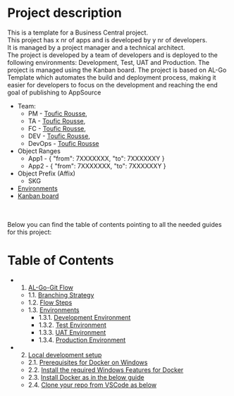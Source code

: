 # Project description 
This is a template for a Business Central project. <br>This project has x nr of apps and is developed by y nr of developers. <br>It is managed by a project manager and a technical architect. <br>The project is developed by a team of developers and is deployed to the following environments: Development, Test, UAT and Production. The project is managed using the Kanban board. The project is based on AL-Go Template which automates the build and deployment process, making it easier for developers to focus on the development and reaching the end goal of publishing to AppSource

- Team:
  - PM - [Toufic Rousse](toufic.rousse@ciellos.com),
  - TA - [Toufic Rousse](toufic.rousse@ciellos.com), 
  - FC - [Toufic Rousse](toufic.rousse@ciellos.com),
  - DEV - [Toufic Rousse](toufic.rousse@ciellos.com),
  - DevOps - [Toufic Rousse](toufic.rousse@ciellos.com)
- Object Ranges 
  - App1 - {
      "from": 7XXXXXXX,
      "to": 7XXXXXXY
    }
  - App2 - {
      "from": 7XXXXXXX,
      "to": 7XXXXXXY
    }
- Object Prefix (Affix)
  - SKG
- [Environments](https://github.com/eh-ciellos/template/blob/e01ee857b4a34d8378db43f87660ba206064096c/ENVIRONMENTS.md)
- [Kanban board](https://ciellos.visualstudio.com/Ciellos%20BC%20git%20flow%20Template/_boards/board/t/Ciellos%20BC%20git%20flow%20Template%20Team/Stories)
<br>
<br>
Below you can find the table of contents pointing to all the needed guides for this project:
<br>

#
# Table of Contents

- 1. [AL-Go-Git Flow](https://github.com/ciellosinc/Ciellos-BC-git-flow-template/blob/main/Guides/BranchFlow.md#1-al-go-git-flow)
   - 1.1. [Branching Strategy](https://github.com/ciellosinc/Ciellos-BC-git-flow-template/blob/main/Guides/BranchFlow.md#11-branching-strategy)
   - 1.2. [Flow Steps](https://github.com/ciellosinc/Ciellos-BC-git-flow-template/blob/main/Guides/BranchFlow.md#12-flow-steps)
   - 1.3. [Environments](https://github.com/ciellosinc/Ciellos-BC-git-flow-template/blob/main/ENVIRONMENTS.md#environments)
      - 1.3.1. [Development Environment](https://businesscentral.dynamics.com/xxxxxxxx-xxxx-xxxx-xxxx-xxxxxxxxxxxx/DEV)
      - 1.3.2. [Test Environment](https://businesscentral.dynamics.com/xxxxxxxx-xxxx-xxxx-xxxx-xxxxxxxxxxxx/TEST)
      - 1.3.3. [UAT Environment](https://businesscentral.dynamics.com/xxxxxxxx-xxxx-xxxx-xxxx-xxxxxxxxxxxx/UAT)
      - 1.3.4. [Production Environment](https://businesscentral.dynamics.com/xxxxxxxx-xxxx-xxxx-xxxx-xxxxxxxxxxxx/PROD)

- 2. [Local development setup](https://github.com/ciellosinc/Ciellos-BC-git-flow-template/blob/main/Guides/LocalDevelopment.md)
   - 2.1. [Prerequisites for Docker on Windows](https://github.com/ciellosinc/Ciellos-BC-git-flow-template/blob/main/Guides/LocalDevelopment.md#21-prerequisites-for-docker-on-windows)
   - 2.2. [Install the required Windows Features for Docker](https://github.com/ciellosinc/Ciellos-BC-git-flow-template/blob/main/Guides/LocalDevelopment.md#22-install-the-required-windows-features-for-docker)
   -  2.3. [Install Docker as in the below guide](https://github.com/ciellosinc/Ciellos-BC-git-flow-template/blob/main/Guides/LocalDevelopment.md#23-install-docker-as-in-the-below-guide)
   -  2.4. [Clone your repo from VSCode as below](https://github.com/ciellosinc/Ciellos-BC-git-flow-template/blob/main/Guides/LocalDevelopment.md#24-clone-your-repo-from-vscode-as-below)
#